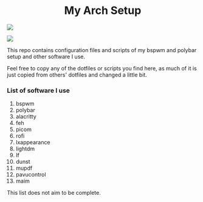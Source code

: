 <h1 align="center">My Arch Setup</h1> 

<a><img src="https://github.com/SimonJpg2/dotfiles/blob/master/"/></a>

<a><img src = "https://github.com/SimonJpg2/dotfiles/blob/master/"/></a>

This repo contains configuration files and scripts of my bspwm and polybar setup and other software I use.

Feel free to copy any of the dotfiles or scripts you find here, as much of it is just copied from others' dotfiles and changed a little bit.

### List of software I use

1. bspwm
2. polybar
3. alacritty
4. feh
5. picom
6. rofi
7. lxappearance
8. lightdm
9. lf
10. dunst
11. mupdf
12. pavucontrol
13. maim

This list does not aim to be complete.
